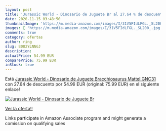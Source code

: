 ```yaml
---
layout: post
title: 'Jurassic World - Dinosario de Juguete Br al 27.64 % de descuento'
date: 2020-11-15 03:48:50
thumbnailImage: 'https://m.media-amazon.com/images/I/31V5FIdLFGL._SL200_.jpg'
images: [ 'https://m.media-amazon.com/images/I/31V5FIdLFGL._SL200_.jpg' ]
comments: true
category: ofertas
author: ring
slug: B082YLNNGJ
description:
actualPrice: 54.99 EUR
comparePrice: 75.99 EUR
inStock: true
---
```


Está [Jurassic World - Dinosario de Juguete Bracchiosaurus  Mattel GNC31 ](https://www.amazon.es/dp/B082YLNNGJ/?tag=tolees-21) con 27.64 de descuento por 54.99 EUR (original: 75.99 EUR) en el siguiente enlace!

[![Jurassic World - Dinosario de Juguete Br](https://m.media-amazon.com/images/I/31V5FIdLFGL._SL200_.jpg)](https://www.amazon.es/dp/B082YLNNGJ/?tag=tolees-21)

[Ver la oferta!!](https://www.amazon.es/dp/B082YLNNGJ/?tag=tolees-21)

Links participate in Amazon Associate program and might generate a comission on qualifying sales


